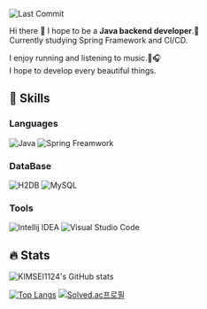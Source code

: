 ![Last Commit](https://img.shields.io/github/last-commit/KIMSEI1124/KIMSEI1124)

Hi there 👋 I hope to be a **Java backend developer**.🚀<br>
Currently studying Spring Framework and CI/CD.

I enjoy running and listening to music.🏃🎧<br>
I hope to develop every beautiful things.

## 💪 Skills

### Languages
![Java](https://img.shields.io/badge/-java-orange) ![Spring Freamwork](https://img.shields.io/badge/Spring%20Freamwork-6DB33F?logo=Spring&logoColor=white)

### DataBase
![H2DB](https://img.shields.io/badge/H2DB-blue) ![MySQL](https://img.shields.io/badge/MySQL-4479A1?logo=MySQL&logoColor=white) <br>

<!-- https://img.shields.io/badge/{$badgeName}-{$badgeColor}?logo={$badgeLogo}&logoColor={$logoColor} -->
### Tools
![Intellij IDEA](https://img.shields.io/badge/IntelliJ%20IDEA-000000?logo=IntelliJ%20IDEA&logoColor=white)
![Visual Studio Code](https://img.shields.io/badge/Visual%20Studio%20Code-007ACC?logo=Visual%20Studio%20Code&logoColor=white)

## 🔥 Stats
![KIMSEI1124's GitHub stats](https://github-readme-stats.vercel.app/api?username=KIMSEI1124&show_icons=true)
<!--
[![KIMSEI1124's wakatime stats](https://github-readme-stats.vercel.app/api/wakatime?username=KIMSEI1124)](https://github.com/anuraghazra/github-readme-stats)
-->
[![Top Langs](https://github-readme-stats.vercel.app/api/top-langs/?username=KIMSEI1124&layout=compact)](https://github.com/anuraghazra/github-readme-stats)
[![Solved.ac프로필](http://mazassumnida.wtf/api/generate_badge?boj=bbomi1973)](https://solved.ac/bbomi1973)

<!--
**KIMSEI1124/KIMSEI1124** is a ✨ _special_ ✨ repository because its `README.md` (this file) appears on your GitHub profile.

Here are some ideas to get you started:

- 🔭 I’m currently working on ...
- 🌱 I’m currently learning ...
- 👯 I’m looking to collaborate on ...
- 🤔 I’m looking for help with ...
- 💬 Ask me about ...
- 📫 How to reach me: ...
- 😄 Pronouns: ...
- ⚡ Fun fact: ...
-->
